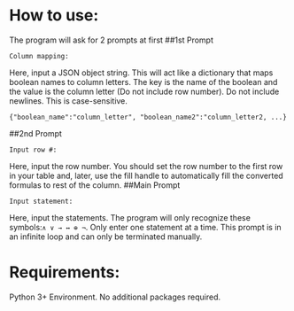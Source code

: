 # How to use:
The program will ask for 2 prompts at first
##1st Prompt
~~~
Column mapping:
~~~
Here, input a JSON object string. This will act like a  dictionary that maps boolean names to column letters. The key is the name of the boolean and the value is the column letter (Do not include row number). Do not include newlines. This is case-sensitive.
```
{"boolean_name":"column_letter", "boolean_name2":"column_letter2, ...}
```
##2nd Prompt
~~~
Input row #:
~~~
Here, input the row number. You should set the row number to the first row in your table and, later, use the fill handle to automatically fill the converted formulas to rest of the column.
##Main Prompt
~~~
Input statement:
~~~
Here, input the statements. The program will only recognize these symbols:```∧ ∨ → ↔ ⊕ ¬```. Only enter one statement at a time. This prompt is in an infinite loop and can only be terminated manually.
# Requirements:
Python 3+ Environment. No additional packages required.
